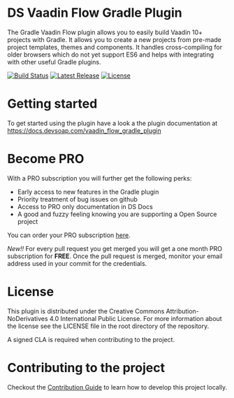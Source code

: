 # DS Vaadin Flow Gradle Plugin

The Gradle Vaadin Flow plugin allows you to easily build Vaadin 10+ projects with Gradle. It allows you to create a new 
projects from pre-made project templates, themes and components. It handles cross-compiling for older browsers which do 
not yet support ES6 and helps with integrating with other useful Gradle plugins.

[![Build Status](https://api.travis-ci.org/devsoap/ds-gradle-vaadin.svg?branch=master)](https://travis-ci.org/devsoap/gradle-vaadin-flow)
[![Latest Release](https://img.shields.io/github/release/devsoap/ds-gradle-vaadin.svg)](https://plugins.gradle.org/plugin/com.devsoap.vaadin-flow)
[![License](https://img.shields.io/github/license/devsoap/ds-gradle-vaadin.svg)](https://creativecommons.org/licenses/by-nd/4.0/)

# Getting started

To get started using the plugin have a look a the plugin documentation at https://docs.devsoap.com/vaadin_flow_gradle_plugin

# Become PRO

With a PRO subscription you will further get the following perks:

* Early access to new features in the Gradle plugin
* Priority treatment of bug issues on github
* Access to PRO only documentation in DS Docs
* A good and fuzzy feeling knowing you are supporting a Open Source project

You can order your PRO subscription [here](https://devsoap.com/store/?product=gradle-vaadin-flow).

*New!!* 
For every pull request you get merged you will get a one month PRO subscription for **FREE**. Once the pull request is merged, monitor your email address used in your commit for the credentials.

# License

This plugin is distributed under the Creative Commons Attribution-NoDerivatives 4.0 International Public License. For more 
information about the license see the LICENSE file in the root directory of the repository. 

A signed CLA is required when contributing to the project.

# Contributing to the project

Checkout the [Contribution Guide](CONTRIBUTING.md) to learn how to develop this project locally.
